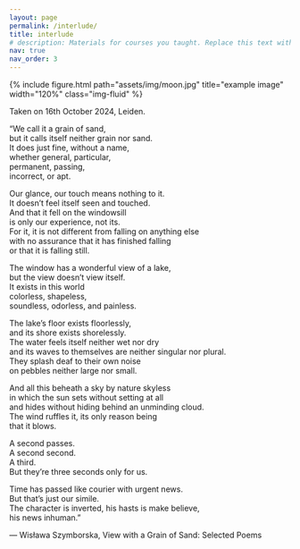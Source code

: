 ```yaml
---
layout: page
permalink: /interlude/
title: interlude
# description: Materials for courses you taught. Replace this text with your description.
nav: true
nav_order: 3
---
```


{% include figure.html path="assets/img/moon.jpg" title="example image" width="120%" class="img-fluid" %}
<p class="image-caption">Taken on 16th October 2024, Leiden.</p>

“We call it a grain of sand,  
but it calls itself neither grain nor sand.  
It does just fine, without a name,  
whether general, particular,  
permanent, passing,  
incorrect, or apt.  

Our glance, our touch means nothing to it.  
It doesn’t feel itself seen and touched.  
And that it fell on the windowsill  
is only our experience, not its.  
For it, it is not different from falling on anything else  
with no assurance that it has finished falling  
or that it is falling still.  

The window has a wonderful view of a lake,  
but the view doesn’t view itself.  
It exists in this world  
colorless, shapeless,  
soundless, odorless, and painless.  

The lake’s floor exists floorlessly,  
and its shore exists shorelessly.  
The water feels itself neither wet nor dry  
and its waves to themselves are neither singular nor plural.  
They splash deaf to their own noise  
on pebbles neither large nor small.  

And all this beheath a sky by nature skyless  
in which the sun sets without setting at all  
and hides without hiding behind an unminding cloud.  
The wind ruffles it, its only reason being  
that it blows.  

A second passes.  
A second second.  
A third.  
But they’re three seconds only for us.  

Time has passed like courier with urgent news.  
But that’s just our simile.  
The character is inverted, his hasts is make believe,  
his news inhuman.”  

― Wisława Szymborska, View with a Grain of Sand: Selected Poems






